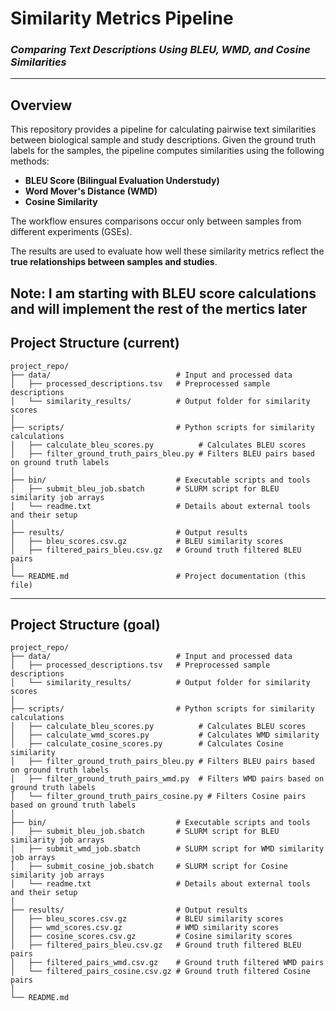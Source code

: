 # **Similarity Metrics Pipeline**
### *Comparing Text Descriptions Using BLEU, WMD, and Cosine Similarities*

---

## **Overview**

This repository provides a pipeline for calculating pairwise text similarities between biological sample and study descriptions. Given the ground truth labels for the samples, the pipeline computes similarities using the following methods:

- **BLEU Score (Bilingual Evaluation Understudy)**  
- **Word Mover's Distance (WMD)**  
- **Cosine Similarity**  

The workflow ensures comparisons occur only between samples from different experiments (GSEs).  

The results are used to evaluate how well these similarity metrics reflect the **true relationships between samples and studies**.

Note: I am starting with BLEU score calculations and will implement the rest of the mertics later
---

## **Project Structure (current)**

```plaintext
project_repo/
├── data/                            # Input and processed data
│   ├── processed_descriptions.tsv   # Preprocessed sample descriptions
│   └── similarity_results/          # Output folder for similarity scores
│
├── scripts/                         # Python scripts for similarity calculations
│   ├── calculate_bleu_scores.py          # Calculates BLEU scores
│   ├── filter_ground_truth_pairs_bleu.py # Filters BLEU pairs based on ground truth labels
│
├── bin/                             # Executable scripts and tools
│   ├── submit_bleu_job.sbatch       # SLURM script for BLEU similarity job arrays
│   └── readme.txt                   # Details about external tools and their setup
│
├── results/                         # Output results
│   ├── bleu_scores.csv.gz           # BLEU similarity scores
│   ├── filtered_pairs_bleu.csv.gz   # Ground truth filtered BLEU pairs
│
└── README.md                        # Project documentation (this file)

```

---
## **Project Structure (goal)**
```plaintext
project_repo/
├── data/                            # Input and processed data
│   ├── processed_descriptions.tsv   # Preprocessed sample descriptions
│   └── similarity_results/          # Output folder for similarity scores
│
├── scripts/                         # Python scripts for similarity calculations
│   ├── calculate_bleu_scores.py          # Calculates BLEU scores
│   ├── calculate_wmd_scores.py           # Calculates WMD similarity
│   ├── calculate_cosine_scores.py        # Calculates Cosine similarity
│   ├── filter_ground_truth_pairs_bleu.py # Filters BLEU pairs based on ground truth labels
│   ├── filter_ground_truth_pairs_wmd.py  # Filters WMD pairs based on ground truth labels
│   └── filter_ground_truth_pairs_cosine.py # Filters Cosine pairs based on ground truth labels
│
├── bin/                             # Executable scripts and tools
│   ├── submit_bleu_job.sbatch       # SLURM script for BLEU similarity job arrays
│   ├── submit_wmd_job.sbatch        # SLURM script for WMD similarity job arrays
│   ├── submit_cosine_job.sbatch     # SLURM script for Cosine similarity job arrays
│   └── readme.txt                   # Details about external tools and their setup
│
├── results/                         # Output results
│   ├── bleu_scores.csv.gz           # BLEU similarity scores
│   ├── wmd_scores.csv.gz            # WMD similarity scores
│   ├── cosine_scores.csv.gz         # Cosine similarity scores
│   ├── filtered_pairs_bleu.csv.gz   # Ground truth filtered BLEU pairs
│   ├── filtered_pairs_wmd.csv.gz    # Ground truth filtered WMD pairs
│   └── filtered_pairs_cosine.csv.gz # Ground truth filtered Cosine pairs
│
└── README.md                        
```
